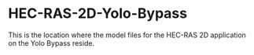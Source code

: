 # HEC-RAS-2D-Yolo-Bypass
This is the location where the model files for the HEC-RAS 2D application on the Yolo Bypass reside.
